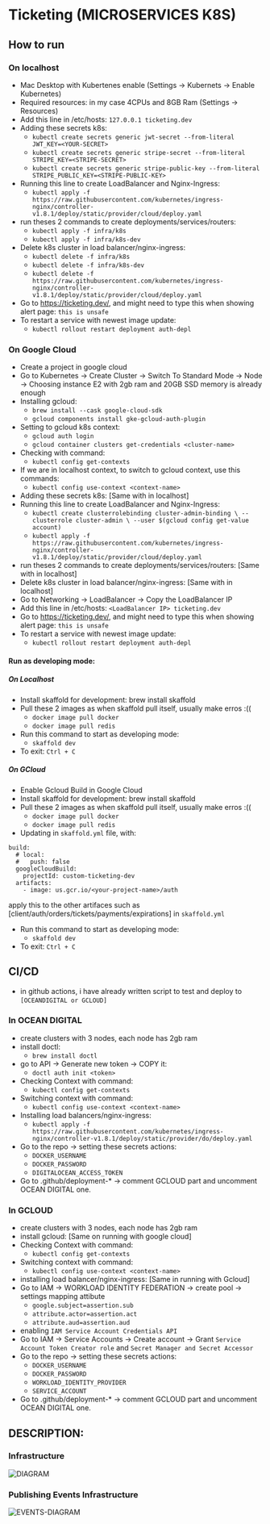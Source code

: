 # Ticketing (MICROSERVICES K8S)

## How to run

### On localhost

- Mac Desktop with Kubertenes enable (Settings -> Kubernets -> Enable Kubernetes)
- Required resources: in my case 4CPUs and 8GB Ram (Settings -> Resources)
- Add this line in /etc/hosts: `127.0.0.1 ticketing.dev`
- Adding these secrets k8s:
  - `kubectl create secrets generic jwt-secret --from-literal JWT_KEY=<YOUR-SECRET>`
  - `kubectl create secrets generic stripe-secret --from-literal STRIPE_KEY=<STRIPE-SECRET>`
  - `kubectl create secrets generic stripe-public-key --from-literal STRIPE_PUBLIC_KEY=<STRIPE-PUBLIC-KEY>`
- Running this line to create LoadBalancer and Nginx-Ingress:
  - `kubectl apply -f https://raw.githubusercontent.com/kubernetes/ingress-nginx/controller-v1.8.1/deploy/static/provider/cloud/deploy.yaml`
- run theses 2 commands to create deployments/services/routers:
  - `kubectl apply -f infra/k8s`
  - `kubectl apply -f infra/k8s-dev`
- Delete k8s cluster in load balancer/nginx-ingress:
  - `kubectl delete -f infra/k8s`
  - `kubectl delete -f infra/k8s-dev`
  - `kubectl delete -f https://raw.githubusercontent.com/kubernetes/ingress-nginx/controller-v1.8.1/deploy/static/provider/cloud/deploy.yaml`
- Go to https://ticketing.dev/, and might need to type this when showing alert page: `this is unsafe`
- To restart a service with newest image update:
  - `kubectl rollout restart deployment auth-depl`

### On Google Cloud

- Create a project in google cloud
- Go to Kubernetes -> Create Cluster -> Switch To Standard Mode -> Node -> Choosing instance E2 with 2gb ram and 20GB SSD memory is already enough
- Installing gcloud:
  - `brew install --cask google-cloud-sdk`
  - `gcloud components install gke-gcloud-auth-plugin`
- Setting to gcloud k8s context:
  - `gcloud auth login`
  - `gcloud container clusters get-credentials <cluster-name>`
- Checking with command:
  - `kubectl config get-contexts`
- If we are in localhost context, to switch to gcloud context, use this commands:
  - `kubectl config use-context <context-name>`
- Adding these secrets k8s: [Same with in localhost]
- Running this line to create LoadBalancer and Nginx-Ingress:
  - `kubectl create clusterrolebinding cluster-admin-binding \
--clusterrole cluster-admin \
--user $(gcloud config get-value account)`
  - `kubectl apply -f https://raw.githubusercontent.com/kubernetes/ingress-nginx/controller-v1.8.1/deploy/static/provider/cloud/deploy.yaml`
- run theses 2 commands to create deployments/services/routers: [Same with in localhost]
- Delete k8s cluster in load balancer/nginx-ingress: [Same with in localhost]
- Go to Networking -> LoadBalancer -> Copy the LoadBalancer IP
- Add this line in /etc/hosts: `<LoadBalancer IP> ticketing.dev`
- Go to https://ticketing.dev/, and might need to type this when showing alert page: `this is unsafe`
- To restart a service with newest image update:
  - `kubectl rollout restart deployment auth-depl`

#### Run as developing mode:

##### On Localhost

- Install skaffold for development: brew install skaffold
- Pull these 2 images as when skaffold pull itself, usually make erros :((
  - `docker image pull docker`
  - `docker image pull redis`
- Run this command to start as developing mode:
  - `skaffold dev`
- To exit: `Ctrl + C`

##### On GCloud

- Enable Gcloud Build in Google Cloud
- Install skaffold for development: brew install skaffold
- Pull these 2 images as when skaffold pull itself, usually make erros :((
  - `docker image pull docker`
  - `docker image pull redis`
- Updating in `skaffold.yml` file, with:

```
build:
  # local:
  #   push: false
  googleCloudBuild:
    projectId: custom-ticketing-dev
  artifacts:
    - image: us.gcr.io/<your-project-name>/auth
```

apply this to the other artifaces such as [client/auth/orders/tickets/payments/expirations] in `skaffold.yml`

- Run this command to start as developing mode:
  - `skaffold dev`
- To exit: `Ctrl + C`

## CI/CD

- in github actions, i have already written script to test and deploy to `[OCEANDIGITAL or GCLOUD]`

### In OCEAN DIGITAL

- create clusters with 3 nodes, each node has 2gb ram
- install doctl:
  - `brew install doctl`
- go to API -> Generate new token -> COPY it:
  - `doctl auth init <token>`
- Checking Context with command:
  - `kubectl config get-contexts`
- Switching context with command:
  - `kubectl config use-context <context-name>`
- Installing load balancers/nginx-ingress:
  - `kubectl apply -f https://raw.githubusercontent.com/kubernetes/ingress-nginx/controller-v1.8.1/deploy/static/provider/do/deploy.yaml`
- Go to the repo -> setting these secrets actions:
  - `DOCKER_USERNAME`
  - `DOCKER_PASSWORD`
  - `DIGITALOCEAN_ACCESS_TOKEN`
- Go to .github/deployment-\* -> comment GCLOUD part and uncomment OCEAN DIGITAL one.

### In GCLOUD

- create clusters with 3 nodes, each node has 2gb ram
- install gcloud: [Same on running with google cloud]
- Checking Context with command:
  - `kubectl config get-contexts`
- Switching context with command:
  - `kubectl config use-context <context-name>`
- installing load balancer/nginx-ingress: [Same in running with Gcloud]
- Go to IAM -> WORKLOAD IDENTITY FEDERATION -> create pool -> settings mapping attibute
  - `google.subject=assertion.sub`
  - `attribute.actor=assertion.act`
  - `attribute.aud=assertion.aud`
- enabling `IAM Service Account Credentials API`
- Go to IAM -> Service Accounts -> Create account -> Grant `Service Account Token Creator role` and `Secret Manager and Secret Accessor`
- Go to the repo -> setting these secrets actions:
  - `DOCKER_USERNAME`
  - `DOCKER_PASSWORD`
  - `WORKLOAD_IDENTITY_PROVIDER`
  - `SERVICE_ACCOUNT`
- Go to .github/deployment-\* -> comment GCLOUD part and uncomment OCEAN DIGITAL one.

## DESCRIPTION:

### Infrastructure

![DIAGRAM](diagram.png)

### Publishing Events Infrastructure

![EVENTS-DIAGRAM](events-diagram.png)
